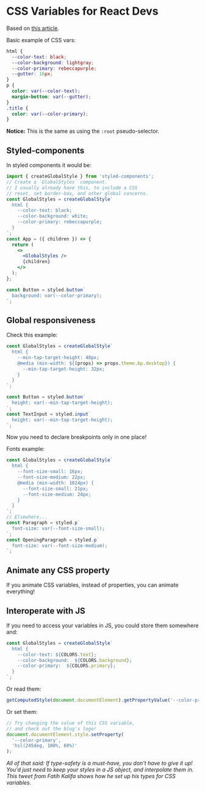 # CSS Variables for React Devs

Based on [this article](https://www.joshwcomeau.com/css/css-variables-for-react-devs/).

Basic example of CSS vars:

```css
html {
  --color-text: black;
  --color-background: lightgray;
  --color-primary: rebeccapurple;
  --gutter: 16px;
}
p {
  color: var(--color-text);
  margin-bottom: var(--gutter);
}
.title {
  color: var(--color-primary);
}
```

__Notice:__ This is the same as using the `:root` pseudo-selector.

## Styled-components

In styled components it would be:

```jsx
import { createGlobalStyle } from 'styled-components';
// Create a `GlobalStyles` component.
// I usually already have this, to include a CSS
// reset, set border-box, and other global concerns.
const GlobalStyles = createGlobalStyle`
  html {
    --color-text: black;
    --color-background: white;
    --color-primary: rebeccapurple;
  }
`;
const App = ({ children }) => {
  return (
    <>
      <GlobalStyles />
      {children}
    </>
  );
};

const Button = styled.button`
  background: var(--color-primary);
`;
```

## Global responsiveness 

Check this example:

```jsx
const GlobalStyles = createGlobalStyle`
  html {
    --min-tap-target-height: 48px;
    @media (min-width: ${(props) => props.theme.bp.desktop}) {
      --min-tap-target-height: 32px;
    }
  }
`;
```

```jsx
const Button = styled.button`
  height: var(--min-tap-target-height);
`;
const TextInput = styled.input`
  height: var(--min-tap-target-height);
`;
```

Now you need to declare breakpoints only in one place!

Fonts example:

```jsx
const GlobalStyles = createGlobalStyle`
  html {
    --font-size-small: 16px;
    --font-size-medium: 22px;
    @media (min-width: 1024px) {
      --font-size-small: 21px;
      --font-size-medium: 24px;
    }
  }
`;
// Elsewhere...
const Paragraph = styled.p`
  font-size: var(--font-size-small);
`;
const OpeningParagraph = styled.p`
  font-size: var(--font-size-medium);
`;
```

## Animate any CSS property

If you animate CSS variables, instead of properties, you can animate everything!

## Interoperate with JS

If you need to access your variables in JS, you could store them somewhere and:

```jsx
const GlobalStyles = createGlobalStyle`
  html {
    --color-text: ${COLORS.text};
    --color-background:  ${COLORS.background};
    --color-primary:  ${COLORS.primary};
  }
`;
```

Or read them:

```js
getComputedStyle(document.documentElement).getPropertyValue('--color-primary');
```

Or set them:

```js
// Try changing the value of this CSS variable,
// and check out the blog's logo!
document.documentElement.style.setProperty(
  '--color-primary',
  'hsl(245deg, 100%, 60%)'
);
```

_All of that said: If type-safety is a must-have, you don't have to give it up! You'd just need to keep your styles in a JS object, and interpolate them in. This tweet from Fatih Kalifa shows how he set up his types for CSS variables._
